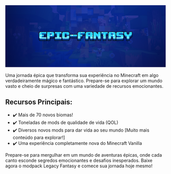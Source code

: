 <img src="https://raw.githubusercontent.com/GabrielBarbosa0/EPIC-FANTASY-MODPACK/master/image/imagem-repositorio-github.png"/>

Uma jornada épica que transforma sua experiência no Minecraft em algo verdadeiramente mágico e fantástico. Prepare-se para explorar um mundo vasto e cheio de surpresas com uma variedade de recursos emocionantes.

## Recursos Principais:

- ✔️ Mais de 70 novos biomas!
- ✔️ Toneladas de mods de qualidade de vida (QOL)
- ✔️ Diversos novos mods para dar vida ao seu mundo [Muito mais conteúdo para explorar!]
- ✔️ Uma experiência completamente nova do Minecraft Vanilla

Prepare-se para mergulhar em um mundo de aventuras épicas, onde cada canto esconde segredos emocionantes e desafios inesperados. Baixe agora o modpack Legacy Fantasy e comece sua jornada hoje mesmo!



